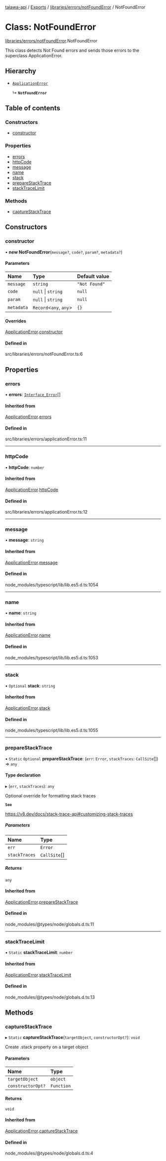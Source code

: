 [talawa-api](../README.md) / [Exports](../modules.md) / [libraries/errors/notFoundError](../modules/libraries_errors_notFoundError.md) / NotFoundError

# Class: NotFoundError

[libraries/errors/notFoundError](../modules/libraries_errors_notFoundError.md).NotFoundError

This class detects Not Found errors and sends those errors to the superclass ApplicationError.

## Hierarchy

- [`ApplicationError`](libraries_errors_applicationError.ApplicationError.md)

  ↳ **`NotFoundError`**

## Table of contents

### Constructors

- [constructor](libraries_errors_notFoundError.NotFoundError.md#constructor)

### Properties

- [errors](libraries_errors_notFoundError.NotFoundError.md#errors)
- [httpCode](libraries_errors_notFoundError.NotFoundError.md#httpcode)
- [message](libraries_errors_notFoundError.NotFoundError.md#message)
- [name](libraries_errors_notFoundError.NotFoundError.md#name)
- [stack](libraries_errors_notFoundError.NotFoundError.md#stack)
- [prepareStackTrace](libraries_errors_notFoundError.NotFoundError.md#preparestacktrace)
- [stackTraceLimit](libraries_errors_notFoundError.NotFoundError.md#stacktracelimit)

### Methods

- [captureStackTrace](libraries_errors_notFoundError.NotFoundError.md#capturestacktrace)

## Constructors

### constructor

• **new NotFoundError**(`message?`, `code?`, `param?`, `metadata?`)

#### Parameters

| Name | Type | Default value |
| :------ | :------ | :------ |
| `message` | `string` | `"Not Found"` |
| `code` | ``null`` \| `string` | `null` |
| `param` | ``null`` \| `string` | `null` |
| `metadata` | `Record`<`any`, `any`\> | `{}` |

#### Overrides

[ApplicationError](libraries_errors_applicationError.ApplicationError.md).[constructor](libraries_errors_applicationError.ApplicationError.md#constructor)

#### Defined in

src/libraries/errors/notFoundError.ts:6

## Properties

### errors

• **errors**: [`Interface_Error`](../interfaces/libraries_errors_applicationError.Interface_Error.md)[]

#### Inherited from

[ApplicationError](libraries_errors_applicationError.ApplicationError.md).[errors](libraries_errors_applicationError.ApplicationError.md#errors)

#### Defined in

src/libraries/errors/applicationError.ts:11

___

### httpCode

• **httpCode**: `number`

#### Inherited from

[ApplicationError](libraries_errors_applicationError.ApplicationError.md).[httpCode](libraries_errors_applicationError.ApplicationError.md#httpcode)

#### Defined in

src/libraries/errors/applicationError.ts:12

___

### message

• **message**: `string`

#### Inherited from

[ApplicationError](libraries_errors_applicationError.ApplicationError.md).[message](libraries_errors_applicationError.ApplicationError.md#message)

#### Defined in

node_modules/typescript/lib/lib.es5.d.ts:1054

___

### name

• **name**: `string`

#### Inherited from

[ApplicationError](libraries_errors_applicationError.ApplicationError.md).[name](libraries_errors_applicationError.ApplicationError.md#name)

#### Defined in

node_modules/typescript/lib/lib.es5.d.ts:1053

___

### stack

• `Optional` **stack**: `string`

#### Inherited from

[ApplicationError](libraries_errors_applicationError.ApplicationError.md).[stack](libraries_errors_applicationError.ApplicationError.md#stack)

#### Defined in

node_modules/typescript/lib/lib.es5.d.ts:1055

___

### prepareStackTrace

▪ `Static` `Optional` **prepareStackTrace**: (`err`: `Error`, `stackTraces`: `CallSite`[]) => `any`

#### Type declaration

▸ (`err`, `stackTraces`): `any`

Optional override for formatting stack traces

**`See`**

https://v8.dev/docs/stack-trace-api#customizing-stack-traces

##### Parameters

| Name | Type |
| :------ | :------ |
| `err` | `Error` |
| `stackTraces` | `CallSite`[] |

##### Returns

`any`

#### Inherited from

[ApplicationError](libraries_errors_applicationError.ApplicationError.md).[prepareStackTrace](libraries_errors_applicationError.ApplicationError.md#preparestacktrace)

#### Defined in

node_modules/@types/node/globals.d.ts:11

___

### stackTraceLimit

▪ `Static` **stackTraceLimit**: `number`

#### Inherited from

[ApplicationError](libraries_errors_applicationError.ApplicationError.md).[stackTraceLimit](libraries_errors_applicationError.ApplicationError.md#stacktracelimit)

#### Defined in

node_modules/@types/node/globals.d.ts:13

## Methods

### captureStackTrace

▸ `Static` **captureStackTrace**(`targetObject`, `constructorOpt?`): `void`

Create .stack property on a target object

#### Parameters

| Name | Type |
| :------ | :------ |
| `targetObject` | `object` |
| `constructorOpt?` | `Function` |

#### Returns

`void`

#### Inherited from

[ApplicationError](libraries_errors_applicationError.ApplicationError.md).[captureStackTrace](libraries_errors_applicationError.ApplicationError.md#capturestacktrace)

#### Defined in

node_modules/@types/node/globals.d.ts:4
